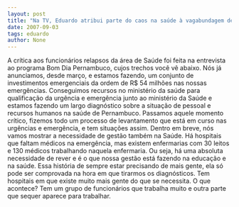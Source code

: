 ```yaml
---
layout: post
title: "Na TV, Eduardo atribui parte do caos na saúde à vagabundagem de funcionários"
date: 2007-09-03
tags: eduardo
author: None
---
```

A cr&iacute;tica aos funcion&aacute;rios relapsos da &aacute;rea de Sa&uacute;de foi feita na entrevista ao programa Bom Dia Pernambuco, cujos trechos voc&ecirc; v&ecirc; abaixo.
N&oacute;s j&aacute; anunciamos, desde mar&ccedil;o, e estamos fazendo, um conjunto de investimentos emergenciais da ordem de R$ 54 milh&otilde;es nas nossas emerg&ecirc;ncias. Conseguimos recursos no minist&eacute;rio da sa&uacute;de para qualifica&ccedil;&atilde;o da urg&ecirc;ncia e emerg&ecirc;ncia junto ao minist&eacute;rio da Sa&uacute;de e estamos fazendo um largo diagn&oacute;stico sobre a situa&ccedil;&atilde;o de pessoal e recursos humanos na sa&uacute;de de Pernambuco.
Passamos aquele momento cr&iacute;tico, fizemos todo um processo de levantamento que est&aacute; em curso nas urg&ecirc;ncias e emerg&ecirc;ncia, e tem situa&ccedil;&otilde;es assim. Dentro em breve, n&oacute;s vamos mostrar a necessidade de gest&atilde;o tamb&eacute;m na Sa&uacute;de. H&aacute; hospitais que faltam m&eacute;dicos na emerg&ecirc;ncia, mas existem enfermarias com 30 leitos e 130 m&eacute;dicos trabalhando naquela enfermaria. Ou seja, h&aacute; uma absoluta necessidade de rever e &eacute; o que nossa gest&atilde;o est&aacute; fazendo na educa&ccedil;&atilde;o e na sa&uacute;de. 
Essa hist&oacute;ria de sempre estar precisando de mais gente, ela s&oacute; pode ser comprovada na hora em que tirarmos os diagn&oacute;sticos. Tem hospitais em que existe muito mais gente do que se necessita. O que acontece? Tem um grupo de funcion&aacute;rios que trabalha muito e outra parte que sequer aparece para trabalhar. 